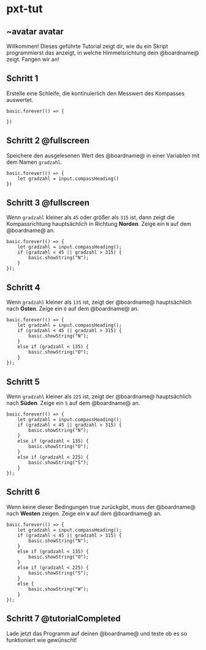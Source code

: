 # pxt-tut

## ~avatar avatar

Willkommen! Dieses geführte Tutorial zeigt dir, wie du ein Skript programmierst das anzeigt, in welche Himmelsrichtung dein @boardname@ zeigt. Fangen wir an!

## Schritt 1

Erstelle eine Schleife, die kontinuierlich den Messwert des Kompasses auswertet.

```blocks
basic.forever(() => {

})
```

## Schritt 2 @fullscreen

Speichere den ausgelesenen Wert des @boardname@ in einer Variablen mit dem Namen `gradzahl`.

```blocks
basic.forever(() => {
    let gradzahl = input.compassHeading()
})
```

## Schritt 3 @fullscreen

Wenn `gradzahl` kleiner als `45` oder größer als `315` ist, dann zeigt die Kompassrichtung hauptsächlich in Richtung **Norden**. Zeige ein `N` auf dem @boardname@ an.

```blocks
basic.forever(() => {
    let gradzahl = input.compassHeading();
    if (gradzahl < 45 || gradzahl > 315) {
        basic.showString("N");
    }
});
```

## Schritt 4

Wenn `gradzahl` kleiner als `135` ist, zeigt der @boardname@ hauptsächlich nach **Osten**. Zeige ein `O` auf dem @boardname@ an.

```blocks
basic.forever(() => {
    let gradzahl = input.compassHeading();
    if (gradzahl < 45 || gradzahl > 315) {
        basic.showString("N");
    }
    else if (gradzahl < 135) {
        basic.showString("O");
    }
});
```

## Schritt 5

Wenn `gradzahl` kleiner als `225` ist, zeigt der @boardname@ hauptsächlich nach **Süden**. Zeige ein `S` auf dem @boardname@ an.

```blocks
basic.forever(() => {
    let gradzahl = input.compassHeading();
    if (gradzahl < 45 || gradzahl > 315) {
        basic.showString("N");
    }
    else if (gradzahl < 135) {
        basic.showString("O");
    }
    else if (gradzahl < 225) {
        basic.showString("S");
    }
});
```

## Schritt 6

Wenn keine dieser Bedingungen true zurückgibt, muss der @boardname@ nach **Westen** zeigen. Zeige ein `W` auf dem @boardname@ an.

```blocks
basic.forever(() => {
    let gradzahl = input.compassHeading();
    if (gradzahl < 45 || gradzahl > 315) {
        basic.showString("N");
    }
    else if (gradzahl < 135) {
        basic.showString("O");
    }
    else if (gradzahl < 225) {
        basic.showString("S");
    }
    else {
        basic.showString("W");
    }
});
```

## Schritt 7 @tutorialCompleted

Lade jetzt das Programm auf deinen @boardname@ und teste ob es so funktioniert wie gewünscht!
